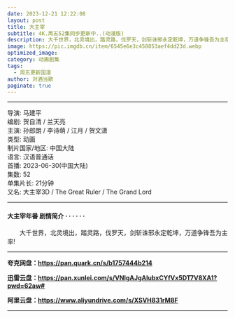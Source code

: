 ```yaml
---
date: 2023-12-21 12:22:08
layout: post
title: 大主宰
subtitle: 4K.周五52集同步更新中..(动漫版)
description: 大千世界，北灵境出，踏灵路，伐罗天，剑斩诛邪永定乾坤，万道争锋吾为主率!...
image: https://pic.imgdb.cn/item/6545e6e3c458853aef4dd23d.webp
optimized_image: 
category: 动画剧集
tags:
  - 周五更新国漫
author: 对酒当歌
paginate: true
---
```


---

导演: 马建平  
编剧: 贺自清 / 兰天亮  
主演: 孙郎朗 / 李诗萌 / 江月 / 贺文潇  
类型: 动画  
制片国家/地区: 中国大陆  
语言: 汉语普通话  
首播: 2023-06-30(中国大陆)  
集数: 52  
单集片长: 21分钟  
又名: 大主宰3D / The Great Ruler / The Grand Lord  

---

#### 大主宰年番 剧情简介 · · · · · ·

　　大千世界，北灵境出，踏灵路，伐罗天，剑斩诛邪永定乾坤，万道争锋吾为主率!

---

**夸克网盘：<https://pan.quark.cn/s/b1757444b214>**

**迅雷云盘：<https://pan.xunlei.com/s/VNlgAJgAlubxCYfVx5DT7V8XA1?pwd=62aw#>**

**阿里云盘：<https://www.aliyundrive.com/s/XSVH831rM8F>**

---
